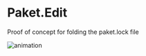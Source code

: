 # Paket.Edit

Proof of concept for folding the paket.lock file

![animation](https://user-images.githubusercontent.com/1640096/31570226-f21beb9a-b081-11e7-8a33-34dde6e71858.gif)
